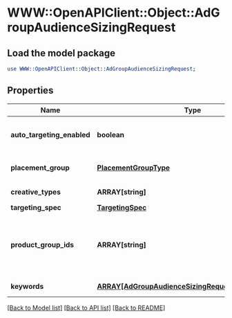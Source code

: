 # WWW::OpenAPIClient::Object::AdGroupAudienceSizingRequest

## Load the model package
```perl
use WWW::OpenAPIClient::Object::AdGroupAudienceSizingRequest;
```

## Properties
Name | Type | Description | Notes
------------ | ------------- | ------------- | -------------
**auto_targeting_enabled** | **boolean** | Enable auto-targeting for ad group. Also known as &lt;a href&#x3D;\&quot;https://help.pinterest.com/en/business/article/expanded-targeting\&quot; target&#x3D;\&quot;_blank\&quot;&gt;\&quot;expanded targeting\&quot;&lt;/a&gt;. | [optional] [default to true]
**placement_group** | [**PlacementGroupType**](PlacementGroupType.md) | &lt;a href&#x3D;\&quot;/docs/redoc/#section/Placement-group\&quot;&gt;Placement group&lt;/a&gt;. | [optional] [default to &#39;ALL&#39;]
**creative_types** | **ARRAY[string]** | Pin creative types filter. &lt;/p&gt;&lt;strong&gt;Note:&lt;/strong&gt; SHOP_THE_PIN has been deprecated. Please use COLLECTION instead. | [optional] 
**targeting_spec** | [**TargetingSpec**](TargetingSpec.md) |  | [optional] 
**product_group_ids** | **ARRAY[string]** | Targeted product group IDs. &lt;/p&gt;&lt;strong&gt;Note:&lt;/strong&gt; This can only be combined with shopping/catalog sales campaigns. For more information, &lt;a href&#x3D;\&quot;https://help.pinterest.com/en/business/article/shopping-ads#section-14571\&quot; target&#x3D;\&quot;_blank\&quot;&gt;click here&lt;/a&gt;. SHOPPING_RETARGETING must be included in targeting_spec object or this field will be ignored. | [optional] 
**keywords** | [**ARRAY[AdGroupAudienceSizingRequestKeywordsInner]**](AdGroupAudienceSizingRequestKeywordsInner.md) | Array of keyword objects. If the keywords field is missing, all keywords will be targeted. | [optional] 

[[Back to Model list]](../README.md#documentation-for-models) [[Back to API list]](../README.md#documentation-for-api-endpoints) [[Back to README]](../README.md)


